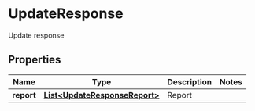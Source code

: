 

# UpdateResponse

Update response
## Properties

Name | Type | Description | Notes
------------ | ------------- | ------------- | -------------
**report** | [**List&lt;UpdateResponseReport&gt;**](UpdateResponseReport.md) | Report | 



